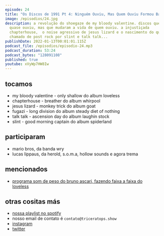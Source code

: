 ```yaml
---
episode: 24
title: "Os Discos de 1991 Pt 4: Ninguém Ouviu, Mas Quem Ouviu Formou Banda"
image: /episodios/24.jpg
description: a revolução do shoegaze de my bloody valentine. discos que ninguém
  quase ouviu, mas que mudaram a vida de quem ouviu. a injustiçada
  chapterhouse,  o noise agressivo de jesus lizard e o nascimento do que seria
  chamado de post rock por slint e talk talk...
publishDate: 2022-01-13T00:01:01.115Z
podcast_file: /episodios/episodio-24.mp3
podcast_duration: 53:24
podcast_bytes: "128091108"
published: true
youtube: xVyWp7HW8Iw
---
```

## tocamos

* my bloody valentine - only shallow do album loveless
* chapterhouse - breather do album whirpool
* jesus lizard - monkey trick do album goat
* fugazi - long division do album steady diet of nothing
* talk talk - ascension day  do album laughin stock
* slint - good morning captain do album spiderland

## participaram

* mario bros, da banda wry
* lucas lippaus, da herold, s.o.m.a, hollow sounds e agora trema

## mencionados

* [programa som de peso do bruno ascari, fazendo faixa a faixa do loveless](https://www.youtube.com/watch?v=OwRHWRc_NqE)


## otras cositas más

* [nossa playlist no spotify](https://open.spotify.com/playlist/0UiztKuga6LmTAxWTsUQdw?si=fb96026bc1994d90)
* nosso email de contato é `contato@triceratops.show`
* [instagram](https://www.instagram.com/triceratops.show/)
* [twitter](https://twitter.com/TriceratopsShow/)